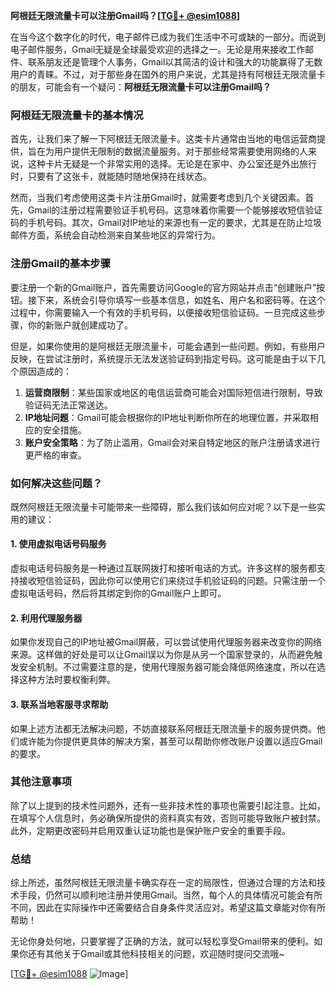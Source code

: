 **阿根廷无限流量卡可以注册Gmail吗？[[TG💪+ @esim1088](https://t.me/s/esim1088)]**

在当今这个数字化的时代，电子邮件已成为我们生活中不可或缺的一部分。而说到电子邮件服务，Gmail无疑是全球最受欢迎的选择之一。无论是用来接收工作邮件、联系朋友还是管理个人事务，Gmail以其简洁的设计和强大的功能赢得了无数用户的青睐。不过，对于那些身在国外的用户来说，尤其是持有阿根廷无限流量卡的朋友，可能会有一个疑问：**阿根廷无限流量卡可以注册Gmail吗？**

### 阿根廷无限流量卡的基本情况

首先，让我们来了解一下阿根廷无限流量卡。这类卡片通常由当地的电信运营商提供，旨在为用户提供无限制的数据流量服务。对于那些经常需要使用网络的人来说，这种卡片无疑是一个非常实用的选择。无论是在家中、办公室还是外出旅行时，只要有了这张卡，就能随时随地保持在线状态。

然而，当我们考虑使用这类卡片注册Gmail时，就需要考虑到几个关键因素。首先，Gmail的注册过程需要验证手机号码。这意味着你需要一个能够接收短信验证码的手机号码。其次，Gmail对IP地址的来源也有一定的要求，尤其是在防止垃圾邮件方面，系统会自动检测来自某些地区的异常行为。

### 注册Gmail的基本步骤

要注册一个新的Gmail账户，首先需要访问Google的官方网站并点击“创建账户”按钮。接下来，系统会引导你填写一些基本信息，如姓名、用户名和密码等。在这个过程中，你需要输入一个有效的手机号码，以便接收短信验证码。一旦完成这些步骤，你的新账户就创建成功了。

但是，如果你使用的是阿根廷无限流量卡，可能会遇到一些问题。例如，有些用户反映，在尝试注册时，系统提示无法发送验证码到指定号码。这可能是由于以下几个原因造成的：

1. **运营商限制**：某些国家或地区的电信运营商可能会对国际短信进行限制，导致验证码无法正常送达。
2. **IP地址问题**：Gmail可能会根据你的IP地址判断你所在的地理位置，并采取相应的安全措施。
3. **账户安全策略**：为了防止滥用，Gmail会对来自特定地区的账户注册请求进行更严格的审查。

### 如何解决这些问题？

既然阿根廷无限流量卡可能带来一些障碍，那么我们该如何应对呢？以下是一些实用的建议：

#### 1. 使用虚拟电话号码服务
虚拟电话号码服务是一种通过互联网拨打和接听电话的方式。许多这样的服务都支持接收短信验证码，因此你可以使用它们来绕过手机验证码的问题。只需注册一个虚拟电话号码，然后将其绑定到你的Gmail账户上即可。

#### 2. 利用代理服务器
如果你发现自己的IP地址被Gmail屏蔽，可以尝试使用代理服务器来改变你的网络来源。这样做的好处是可以让Gmail误以为你是从另一个国家登录的，从而避免触发安全机制。不过需要注意的是，使用代理服务器可能会降低网络速度，所以在选择这种方法时要权衡利弊。

#### 3. 联系当地客服寻求帮助
如果上述方法都无法解决问题，不妨直接联系阿根廷无限流量卡的服务提供商。他们或许能为你提供更具体的解决方案，甚至可以帮助你修改账户设置以适应Gmail的要求。

### 其他注意事项

除了以上提到的技术性问题外，还有一些非技术性的事项也需要引起注意。比如，在填写个人信息时，务必确保所提供的资料真实有效，否则可能导致账户被封禁。此外，定期更改密码并启用双重认证功能也是保护账户安全的重要手段。

### 总结

综上所述，虽然阿根廷无限流量卡确实存在一定的局限性，但通过合理的方法和技术手段，仍然可以顺利地注册并使用Gmail。当然，每个人的具体情况可能会有所不同，因此在实际操作中还需要结合自身条件灵活应对。希望这篇文章能对你有所帮助！

无论你身处何地，只要掌握了正确的方法，就可以轻松享受Gmail带来的便利。如果你还有其他关于Gmail或其他科技相关的问题，欢迎随时提问交流哦~ 

[[TG💪+ @esim1088](https://t.me/s/esim1088) ![Image](https://i.postimg.cc/4NQfJmqS/Snipaste-2025-05-13-00-14-12.png)]